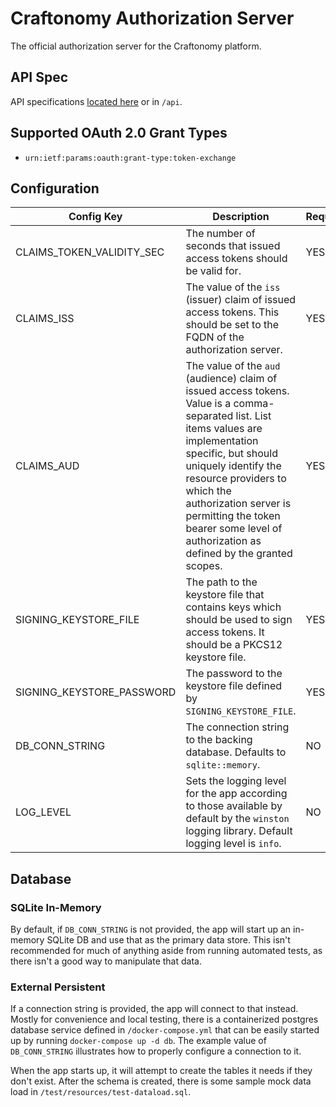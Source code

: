 # Craftonomy Authorization Server

The official authorization server for the Craftonomy platform.

## API Spec

API specifications [located here](https://github.com/Ubunfu/craftonomy-authz/blob/develop/api/) or in `/api`.

## Supported OAuth 2.0 Grant Types

* `urn:ietf:params:oauth:grant-type:token-exchange`

## Configuration

| Config Key                | Description                                                                                                                                                                                                                                                                                                                          | Required? | Example                                                       |
|---------------------------|--------------------------------------------------------------------------------------------------------------------------------------------------------------------------------------------------------------------------------------------------------------------------------------------------------------------------------------|-----------|---------------------------------------------------------------|
| CLAIMS_TOKEN_VALIDITY_SEC | The number of seconds that issued access tokens should be valid for.                                                                                                                                                                                                                                                                 | YES       | `1800`                                                        |
| CLAIMS_ISS                | The value of the `iss` (issuer) claim of issued access tokens.  This should be set to the FQDN of the authorization server.                                                                                                                                                                                                          | YES       | `https://authz.craftonomy.net`                                |
| CLAIMS_AUD                | The value of the `aud` (audience) claim of issued access tokens.  Value is a comma-separated list. List items values are implementation specific, but should uniquely identify the resource providers to which the authorization server is permitting the token bearer some level of authorization as defined by the granted scopes. | YES       | `https://api.craftonomy.net`, `https://api.otherplatform.net` |
| SIGNING_KEYSTORE_FILE     | The path to the keystore file that contains keys which should be used to sign access tokens.  It should be a PKCS12 keystore file.                                                                                                                                                                                                   | YES       | `signingKeystore.p12`                                         |
| SIGNING_KEYSTORE_PASSWORD | The password to the keystore file defined by `SIGNING_KEYSTORE_FILE`.                                                                                                                                                                                                                                                                | YES       | `secureKeystoreP455w0rd`                                      |
| DB_CONN_STRING            | The connection string to the backing database.  Defaults to `sqlite::memory`.                                                                                                                                                                                                                                                        | NO        | `postgres://user:pass@example.com:5432/dbname`                |
| LOG_LEVEL                 | Sets the logging level for the app according to those available by default by the `winston` logging library.  Default logging level is `info`.                                                                                                                                                                                       | NO        | `info`                                                        |

## Database

### SQLite In-Memory
By default, if `DB_CONN_STRING` is not provided, the app will start up an in-memory SQLite DB and use that as the 
primary data store.  This isn't recommended for much of anything aside from running automated tests, as there isn't a 
good way to manipulate that data.

### External Persistent
If a connection string is provided, the app will connect to that instead. Mostly for convenience and local testing, 
there is a containerized postgres database service defined in `/docker-compose.yml` that can be easily started up by 
running `docker-compose up -d db`.  The example value of `DB_CONN_STRING` illustrates how to properly configure a 
connection to it.

When the app starts up, it will attempt to create the tables it needs if they don't exist.  After the schema is created,
there is some sample mock data load in `/test/resources/test-dataload.sql`.